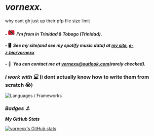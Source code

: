  *vornexx.*
===============================================================================================================================

why cant gh just up their pfp file size limit

#### - ![tt](download-resizehood.com.png)  *I'm from in Trinidad & Tobago (Trinidad).*
#### - 🖥️  *See my site(and see my spotify music data) at [my site](http://vornexx.is-a.dev), [e-z.bio/vornexx](https://e-z.bio/vornexx)*
#### - 📨  *You can contact me at [vornexx@outlook.com](mailto:vornexx@outlook.com)(rarely checked).*

### *I work with 💻* (i dont actually know how to write them from scratch 😭)


<p align="left">
<img alt="Languages / Frameworks" src="https://skillicons.dev/icons?i=html,css,js,ts,astro,md&perline=13">
</p>

### *Badges ⚓*

<b>*My GitHub Stats*</b>

<a href="http://www.github.com/vornexx"><img src="https://github-readme-stats.vercel.app/api?username=vornexx&show_icons=true&hide=stars,issues,&count_private=true&title_color=207df8&text_color=ffffff&icon_color=0891b2&bg_color=0d1117&hide_border=false&show_icons=true" alt="vornexx's GitHub stats" /></a>
